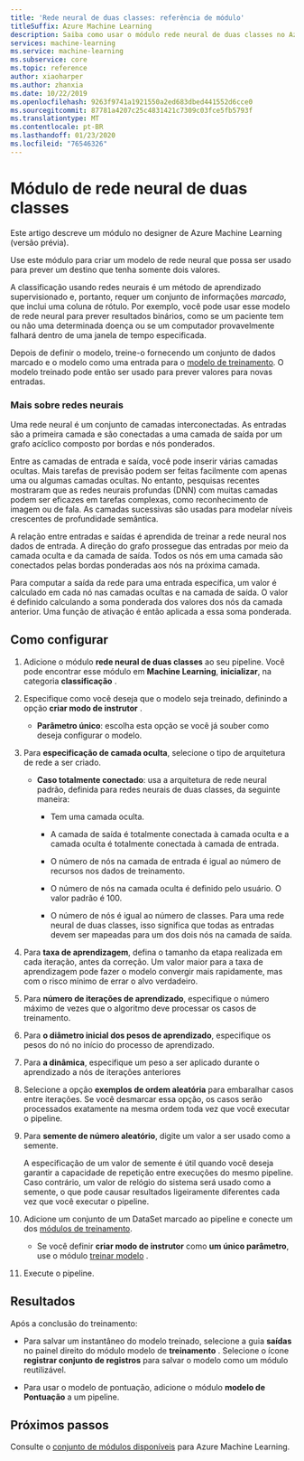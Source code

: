 ```yaml
---
title: 'Rede neural de duas classes: referência de módulo'
titleSuffix: Azure Machine Learning
description: Saiba como usar o módulo rede neural de duas classes no Azure Machine Learning para criar um modelo de rede neural que pode ser usado para prever um destino que tem apenas dois valores.
services: machine-learning
ms.service: machine-learning
ms.subservice: core
ms.topic: reference
author: xiaoharper
ms.author: zhanxia
ms.date: 10/22/2019
ms.openlocfilehash: 9263f9741a1921550a2ed683dbed441552d6cce0
ms.sourcegitcommit: 87781a4207c25c4831421c7309c03fce5fb5793f
ms.translationtype: MT
ms.contentlocale: pt-BR
ms.lasthandoff: 01/23/2020
ms.locfileid: "76546326"
---
```

# <a name="two-class-neural-network-module"></a>Módulo de rede neural de duas classes

Este artigo descreve um módulo no designer de Azure Machine Learning (versão prévia).

Use este módulo para criar um modelo de rede neural que possa ser usado para prever um destino que tenha somente dois valores.

A classificação usando redes neurais é um método de aprendizado supervisionado e, portanto, requer um conjunto de informações *marcado*, que inclui uma coluna de rótulo. Por exemplo, você pode usar esse modelo de rede neural para prever resultados binários, como se um paciente tem ou não uma determinada doença ou se um computador provavelmente falhará dentro de uma janela de tempo especificada.  

Depois de definir o modelo, treine-o fornecendo um conjunto de dados marcado e o modelo como uma entrada para o [modelo de treinamento](./train-model.md). O modelo treinado pode então ser usado para prever valores para novas entradas.

### <a name="more-about-neural-networks"></a>Mais sobre redes neurais

Uma rede neural é um conjunto de camadas interconectadas. As entradas são a primeira camada e são conectadas a uma camada de saída por um grafo acíclico composto por bordas e nós ponderados.

Entre as camadas de entrada e saída, você pode inserir várias camadas ocultas. Mais tarefas de previsão podem ser feitas facilmente com apenas uma ou algumas camadas ocultas. No entanto, pesquisas recentes mostraram que as redes neurais profundas (DNN) com muitas camadas podem ser eficazes em tarefas complexas, como reconhecimento de imagem ou de fala. As camadas sucessivas são usadas para modelar níveis crescentes de profundidade semântica.

A relação entre entradas e saídas é aprendida de treinar a rede neural nos dados de entrada. A direção do grafo prossegue das entradas por meio da camada oculta e da camada de saída. Todos os nós em uma camada são conectados pelas bordas ponderadas aos nós na próxima camada.

Para computar a saída da rede para uma entrada específica, um valor é calculado em cada nó nas camadas ocultas e na camada de saída. O valor é definido calculando a soma ponderada dos valores dos nós da camada anterior. Uma função de ativação é então aplicada a essa soma ponderada.
  
## <a name="how-to-configure"></a>Como configurar

1.  Adicione o módulo **rede neural de duas classes** ao seu pipeline. Você pode encontrar esse módulo em **Machine Learning**, **inicializar**, na categoria **classificação** .  
  
2.  Especifique como você deseja que o modelo seja treinado, definindo a opção **criar modo de instrutor** .  
  
    -   **Parâmetro único**: escolha esta opção se você já souber como deseja configurar o modelo.  

3.  Para **especificação de camada oculta**, selecione o tipo de arquitetura de rede a ser criado.  
  
    -   **Caso totalmente conectado**: usa a arquitetura de rede neural padrão, definida para redes neurais de duas classes, da seguinte maneira:
  
        -   Tem uma camada oculta.
  
        -   A camada de saída é totalmente conectada à camada oculta e a camada oculta é totalmente conectada à camada de entrada.
  
        -   O número de nós na camada de entrada é igual ao número de recursos nos dados de treinamento.
  
        -   O número de nós na camada oculta é definido pelo usuário. O valor padrão é 100.
  
        -   O número de nós é igual ao número de classes. Para uma rede neural de duas classes, isso significa que todas as entradas devem ser mapeadas para um dos dois nós na camada de saída.

5.  Para **taxa de aprendizagem**, defina o tamanho da etapa realizada em cada iteração, antes da correção. Um valor maior para a taxa de aprendizagem pode fazer o modelo convergir mais rapidamente, mas com o risco mínimo de errar o alvo verdadeiro.

6.  Para **número de iterações de aprendizado**, especifique o número máximo de vezes que o algoritmo deve processar os casos de treinamento.

7.  Para **o diâmetro inicial dos pesos de aprendizado**, especifique os pesos do nó no início do processo de aprendizado.

8.  Para **a dinâmica**, especifique um peso a ser aplicado durante o aprendizado a nós de iterações anteriores  

10. Selecione a opção **exemplos de ordem aleatória** para embaralhar casos entre iterações. Se você desmarcar essa opção, os casos serão processados exatamente na mesma ordem toda vez que você executar o pipeline.
  
11. Para **semente de número aleatório**, digite um valor a ser usado como a semente.
  
     A especificação de um valor de semente é útil quando você deseja garantir a capacidade de repetição entre execuções do mesmo pipeline.  Caso contrário, um valor de relógio do sistema será usado como a semente, o que pode causar resultados ligeiramente diferentes cada vez que você executar o pipeline.
  
13. Adicione um conjunto de um DataSet marcado ao pipeline e conecte um dos [módulos de treinamento](module-reference.md).  
  
    -   Se você definir **criar modo de instrutor** como **um único parâmetro**, use o módulo [treinar modelo](train-model.md) .  
  
14. Execute o pipeline.

## <a name="results"></a>Resultados

Após a conclusão do treinamento:

+ Para salvar um instantâneo do modelo treinado, selecione a guia **saídas** no painel direito do módulo modelo de **treinamento** . Selecione o ícone **registrar conjunto de registros** para salvar o modelo como um módulo reutilizável.

+ Para usar o modelo de pontuação, adicione o módulo **modelo de Pontuação** a um pipeline.


## <a name="next-steps"></a>Próximos passos

Consulte o [conjunto de módulos disponíveis](module-reference.md) para Azure Machine Learning. 
